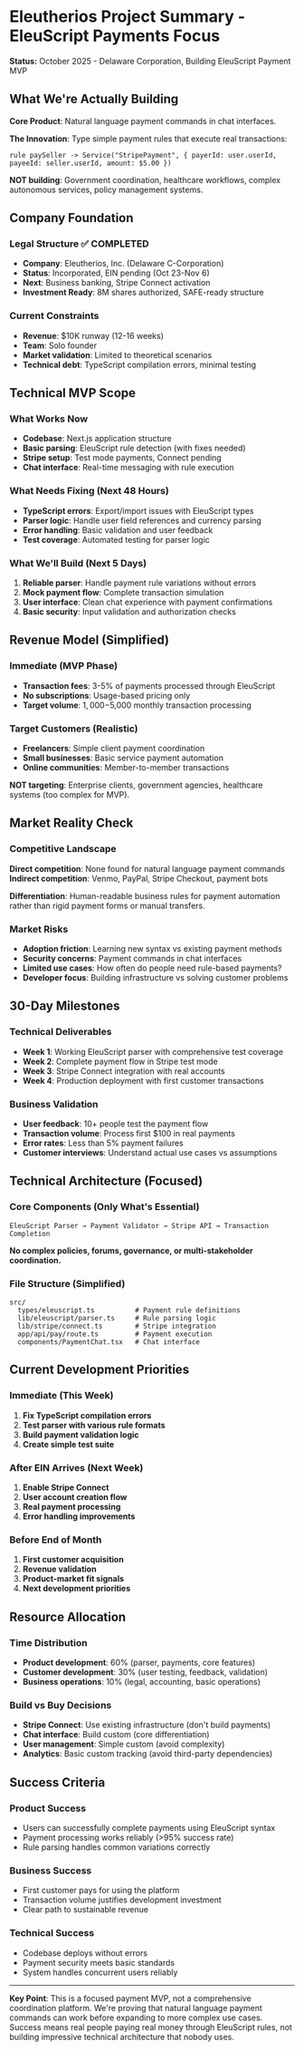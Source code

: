 # Eleutherios Project Summary - EleuScript Payments Focus

**Status:** October 2025 - Delaware Corporation, Building EleuScript Payment MVP

## What We're Actually Building

**Core Product**: Natural language payment commands in chat interfaces.

**The Innovation**: Type simple payment rules that execute real transactions:
```
rule paySeller -> Service("StripePayment", { payerId: user.userId, payeeId: seller.userId, amount: $5.00 })
```

**NOT building**: Government coordination, healthcare workflows, complex autonomous services, policy management systems.

## Company Foundation

### Legal Structure ✅ COMPLETED
- **Company**: Eleutherios, Inc. (Delaware C-Corporation)
- **Status**: Incorporated, EIN pending (Oct 23-Nov 6)
- **Next**: Business banking, Stripe Connect activation
- **Investment Ready**: 8M shares authorized, SAFE-ready structure

### Current Constraints
- **Revenue**: $10K runway (12-16 weeks)
- **Team**: Solo founder
- **Market validation**: Limited to theoretical scenarios
- **Technical debt**: TypeScript compilation errors, minimal testing

## Technical MVP Scope

### What Works Now
- **Codebase**: Next.js application structure
- **Basic parsing**: EleuScript rule detection (with fixes needed)
- **Stripe setup**: Test mode payments, Connect pending
- **Chat interface**: Real-time messaging with rule execution

### What Needs Fixing (Next 48 Hours)
- **TypeScript errors**: Export/import issues with EleuScript types
- **Parser logic**: Handle user field references and currency parsing
- **Error handling**: Basic validation and user feedback
- **Test coverage**: Automated testing for parser logic

### What We'll Build (Next 5 Days)
1. **Reliable parser**: Handle payment rule variations without errors
2. **Mock payment flow**: Complete transaction simulation
3. **User interface**: Clean chat experience with payment confirmations
4. **Basic security**: Input validation and authorization checks

## Revenue Model (Simplified)

### Immediate (MVP Phase)
- **Transaction fees**: 3-5% of payments processed through EleuScript
- **No subscriptions**: Usage-based pricing only
- **Target volume**: $1,000-$5,000 monthly transaction processing

### Target Customers (Realistic)
- **Freelancers**: Simple client payment coordination
- **Small businesses**: Basic service payment automation  
- **Online communities**: Member-to-member transactions

**NOT targeting**: Enterprise clients, government agencies, healthcare systems (too complex for MVP).

## Market Reality Check

### Competitive Landscape
**Direct competition**: None found for natural language payment commands
**Indirect competition**: Venmo, PayPal, Stripe Checkout, payment bots

**Differentiation**: Human-readable business rules for payment automation rather than rigid payment forms or manual transfers.

### Market Risks
- **Adoption friction**: Learning new syntax vs existing payment methods
- **Security concerns**: Payment commands in chat interfaces
- **Limited use cases**: How often do people need rule-based payments?
- **Developer focus**: Building infrastructure vs solving customer problems

## 30-Day Milestones

### Technical Deliverables
- **Week 1**: Working EleuScript parser with comprehensive test coverage
- **Week 2**: Complete payment flow in Stripe test mode
- **Week 3**: Stripe Connect integration with real accounts
- **Week 4**: Production deployment with first customer transactions

### Business Validation
- **User feedback**: 10+ people test the payment flow
- **Transaction volume**: Process first $100 in real payments
- **Error rates**: Less than 5% payment failures
- **Customer interviews**: Understand actual use cases vs assumptions

## Technical Architecture (Focused)

### Core Components (Only What's Essential)
```
EleuScript Parser → Payment Validator → Stripe API → Transaction Completion
```

**No complex policies, forums, governance, or multi-stakeholder coordination.**

### File Structure (Simplified)
```
src/
  types/eleuscript.ts          # Payment rule definitions
  lib/eleuscript/parser.ts     # Rule parsing logic  
  lib/stripe/connect.ts        # Stripe integration
  app/api/pay/route.ts         # Payment execution
  components/PaymentChat.tsx   # Chat interface
```

## Current Development Priorities

### Immediate (This Week)
1. **Fix TypeScript compilation errors**
2. **Test parser with various rule formats**
3. **Build payment validation logic**
4. **Create simple test suite**

### After EIN Arrives (Next Week)
1. **Enable Stripe Connect**
2. **User account creation flow**
3. **Real payment processing**
4. **Error handling improvements**

### Before End of Month
1. **First customer acquisition**
2. **Revenue validation**
3. **Product-market fit signals**
4. **Next development priorities**

## Resource Allocation

### Time Distribution
- **Product development**: 60% (parser, payments, core features)
- **Customer development**: 30% (user testing, feedback, validation)
- **Business operations**: 10% (legal, accounting, basic operations)

### Build vs Buy Decisions
- **Stripe Connect**: Use existing infrastructure (don't build payments)
- **Chat interface**: Build custom (core differentiation)
- **User management**: Simple custom (avoid complexity)
- **Analytics**: Basic custom tracking (avoid third-party dependencies)

## Success Criteria

### Product Success
- Users can successfully complete payments using EleuScript syntax
- Payment processing works reliably (>95% success rate)
- Rule parsing handles common variations correctly

### Business Success  
- First customer pays for using the platform
- Transaction volume justifies development investment
- Clear path to sustainable revenue

### Technical Success
- Codebase deploys without errors
- Payment security meets basic standards
- System handles concurrent users reliably

---

**Key Point**: This is a focused payment MVP, not a comprehensive coordination platform. We're proving that natural language payment commands can work before expanding to more complex use cases. Success means real people paying real money through EleuScript rules, not building impressive technical architecture that nobody uses.
